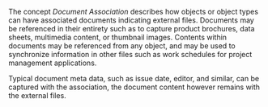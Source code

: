 The concept _Document Association_ describes how objects or object types can have associated documents indicating external files. Documents may be referenced in their entirety such as to capture product brochures, data sheets, multimedia content, or thumbnail images. Contents within documents may be referenced from any object, and may be used to synchronize information in other files such as work schedules for project management applications.

Typical document meta data, such as issue date, editor, and similar, can be captured with the association, the document content however remains with the external files.
